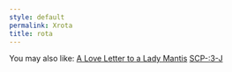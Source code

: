 ```yaml
---
style: default
permalink: Xrota
title: rota
---
```

You may also like:
[A Love Letter to a Lady Mantis](http://scp-wiki.net/a-love-letter-to-a-lady-mantis)
[SCP-:3-J](http://scp-wiki.net/scp-003-j)
